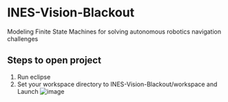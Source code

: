 # INES-Vision-Blackout
Modeling Finite State Machines for solving autonomous robotics navigation challenges

## Steps to open project
1. Run eclipse
2. Set your workspace directory to INES-Vision-Blackout/workspace and Launch
![image](https://user-images.githubusercontent.com/85940536/202816339-48849ccb-68a8-4b24-84b7-ff695e17de76.png)
